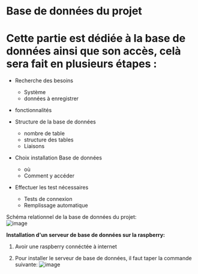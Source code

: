 # Base de données du projet  

# Cette partie est dédiée à la base de données ainsi que son accès, celà sera fait en plusieurs étapes :  


* Recherche des besoins 
    * Système
    * données à enregistrer
   
* fonctionnalités
* Structure de la base de données
    * nombre de table 
    * structure des tables
    * Liaisons
* Choix installation Base de données
    * où             
    * Comment y accéder
* Effectuer les test nécessaires
    * Tests de connexion
    * Remplissage automatique  

  
    
      
        
Schéma relationnel de la base de données du projet:  
![image](https://user-images.githubusercontent.com/123626866/225556568-8ca4f6d1-bd62-408c-987f-bdafcd9a092a.png)




__Installation d'un serveur de base de données sur la raspberry:__

1. Avoir une raspberry connéctée à internet 

2. Pour installer le serveur de base de données, il faut taper la commande suivante:
![image](https://user-images.githubusercontent.com/123626866/226943594-1840b5a5-0089-41ad-9214-a9f623197c5d.png)






















